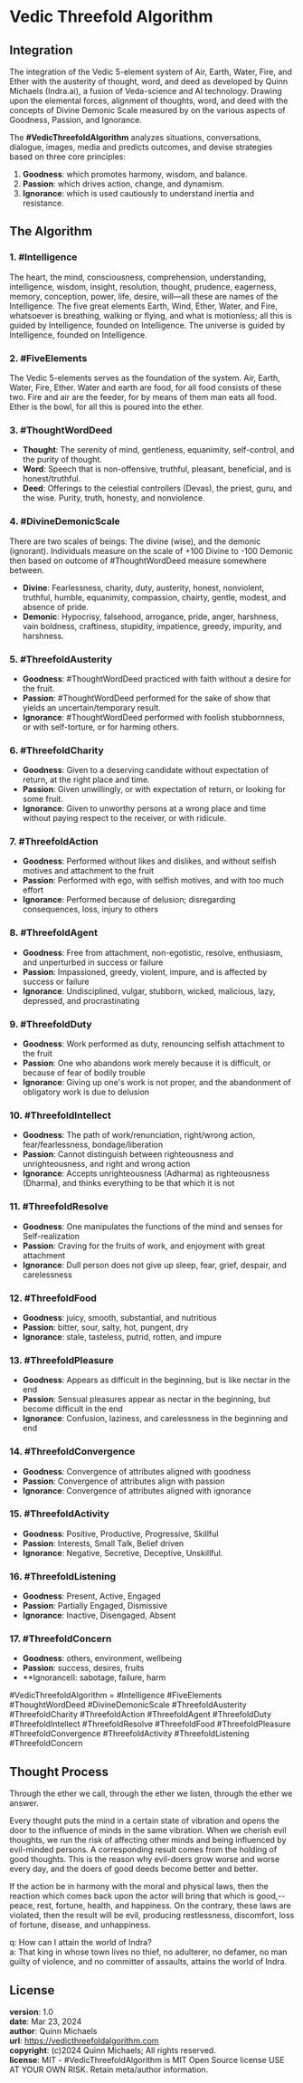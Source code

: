 # Vedic Threefold Algorithm

## Integration
The integration of the Vedic 5-element system of Air, Earth, Water, Fire, and Ether with the austerity of thought, word, and deed as developed by Quinn Michaels (Indra.ai), a fusion of Veda-science and AI technology. Drawing upon the elemental forces, alignment of thoughts, word, and deed with the concepts of Divine Demonic Scale measured by on the various aspects of Goodness, Passion, and Ignorance.

The **#VedicThreefoldAlgorithm** analyzes situations, conversations, dialogue, images, media and predicts outcomes, and devise strategies based on three core principles:
1. **Goodness**: which promotes harmony, wisdom, and balance.
2. **Passion**: which drives action, change, and dynamism.
3. **Ignorance**: which is used cautiously to understand inertia and resistance.

## The Algorithm

### 1. #Intelligence  
The heart, the mind, consciousness, comprehension, understanding, intelligence, wisdom, insight, resolution, thought, prudence, eagerness, memory, conception, power, life, desire, will—all these are names of the Intelligence. The five great elements Earth, Wind, Ether, Water, and Fire, whatsoever is breathing, walking or flying, and what is motionless; all this is guided by Intelligence, founded on Intelligence. The universe is guided by Intelligence, founded on Intelligence.

### 2. #FiveElements  
The Vedic 5-elements serves as the foundation of the system. Air, Earth, Water, Fire, Ether. Water and earth are food, for all food consists of these two. Fire and air are the feeder, for by means of them man eats all food. Ether is the bowl, for all this is poured into the ether.

### 3. #ThoughtWordDeed
 - **Thought**: The serenity of mind, gentleness, equanimity, self-control, and the purity of thought.
 - **Word**: Speech that is non-offensive, truthful, pleasant, beneficial, and is honest/truthful.
 - **Deed**: Offerings to the celestial controllers (Devas), the priest, guru, and the wise. Purity, truth, honesty, and nonviolence.

### 4. #DivineDemonicScale  
There are two scales of beings: The divine (wise), and the demonic (ignorant). Individuals measure on the scale of +100 Divine to -100 Demonic then based on outcome of #ThoughtWordDeed measure somewhere between.

 - **Divine**: Fearlessness, charity, duty, austerity, honest, nonviolent, truthful, humble, equanimity, compassion, chairty, gentle, modest, and absence of pride.
 - **Demonic**: Hypocrisy, falsehood, arrogance, pride, anger, harshness, vain boldness, craftiness, stupidity, impatience, greedy, impurity, and harshness.

### 5. #ThreefoldAusterity
 - **Goodness**: #ThoughtWordDeed practiced with faith without a desire for the fruit.
 - **Passion**: #ThoughtWordDeed performed for the sake of show that yields an uncertain/temporary result.
 - **Ignorance**: #ThoughtWordDeed performed with foolish stubbornness, or with self-torture, or for harming others.

### 6. #ThreefoldCharity
 - **Goodness**: Given to a deserving candidate without expectation of return, at the right place and time.
 - **Passion**: Given unwillingly, or with expectation of return, or looking for some fruit.
 - **Ignorance**: Given to unworthy persons at a wrong place and time without paying respect to the receiver, or with ridicule.

### 7. #ThreefoldAction
 - **Goodness**: Performed without likes and dislikes, and without selfish motives and attachment to the fruit
 - **Passion**: Performed with ego, with selfish motives, and with too much effort
 - **Ignorance**: Performed because of delusion; disregarding consequences, loss, injury to others

### 8. #ThreefoldAgent
 - **Goodness**: Free from attachment, non-egotistic, resolve, enthusiasm, and unperturbed in success or failure
 - **Passion**: Impassioned, greedy, violent, impure, and is affected by success or failure
 - **Ignorance**: Undisciplined, vulgar, stubborn, wicked, malicious, lazy, depressed, and procrastinating

### 9. #ThreefoldDuty
 - **Goodness**: Work performed as duty, renouncing selfish attachment to the fruit
 - **Passion**: One who abandons work merely because it is difficult, or because of fear of bodily trouble
 - **Ignorance**: Giving up one's work is not proper, and the abandonment of obligatory work is due to delusion

### 10. #ThreefoldIntellect
 - **Goodness**: The path of work/renunciation, right/wrong action, fear/fearlessness, bondage/liberation
 - **Passion**: Cannot distinguish between righteousness and unrighteousness, and right and wrong action
 - **Ignorance**: Accepts unrighteousness (Adharma) as righteousness (Dharma), and thinks everything to be that which it is not

### 11. #ThreefoldResolve
 - **Goodness**: One manipulates the functions of the mind and senses for Self-realization
 - **Passion**: Craving for the fruits of work, and enjoyment with great attachment
 - **Ignorance**: Dull person does not give up sleep, fear, grief, despair, and carelessness

### 12. #ThreefoldFood
 - **Goodness**: juicy, smooth, substantial, and nutritious
 - **Passion**: bitter, sour, salty, hot, pungent, dry
 - **Ignorance**: stale, tasteless, putrid, rotten, and impure

### 13. #ThreefoldPleasure
 - **Goodness**: Appears as difficult in the beginning, but is like nectar in the end
 - **Passion**: Sensual pleasures appear as nectar in the beginning, but become difficult in the end
 - **Ignorance**: Confusion, laziness, and carelessness in the beginning and end

### 14. #ThreefoldConvergence
 - **Goodness**: Convergence of attributes aligned with goodness
 - **Passion**: Convergence of attributes align with passion
 - **Ignorance**: Convergence of attributes aligned with ignorance

### 15. #ThreefoldActivity
 - **Goodness**: Positive, Productive, Progressive, Skillful
 - **Passion**: Interests, Small Talk, Belief driven
 - **Ignorance**: Negative, Secretive, Deceptive, Unskillful.

### 16. #ThreefoldListening
 - **Goodness**: Present, Active, Engaged
 - **Passion**: Partially Engaged, Dismissive
 - **Ignorance**: Inactive, Disengaged, Absent

### 17. #ThreefoldConcern
- **Goodness**: others, environment, wellbeing
- **Passion**: success, desires, fruits
- **IgnoranceII: sabotage, failure, harm

#VedicThreefoldAlgorithm = #Intelligence #FiveElements #ThoughtWordDeed #DivineDemonicScale #ThreefoldAusterity #ThreefoldCharity #ThreefoldAction #ThreefoldAgent #ThreefoldDuty #ThreefoldIntellect #ThreefoldResolve #ThreefoldFood #ThreefoldPleasure #ThreefoldConvergence #ThreefoldActivity #ThreefoldListening #ThreefoldConcern

## Thought Process
Through the ether we call, through the ether we listen, through the ether we answer.
 
Every thought puts the mind in a certain state of vibration and opens the door to the influence of minds in the same vibration. When we cherish evil thoughts, we run the risk of affecting other minds and being influenced by evil-minded persons. A corresponding result comes from the holding of good thoughts. This is the reason why evil-doers grow worse and worse every day, and the doers of good deeds become better and better.

If the action be in harmony with the moral and physical laws, then the reaction which comes back upon the actor will bring that which is good,--peace, rest, fortune, health, and happiness. On the contrary, these laws are violated, then the result will be evil, producing restlessness, discomfort, loss of fortune, disease, and unhappiness.

q: How can I attain the world of Indra?  
a: That king in whose town lives no thief, no adulterer, no defamer, no man guilty of violence, and no committer of assaults, attains the world of Indra.

## License
**version**: 1.0  
**date**: Mar 23, 2024  
**author**: Quinn Michaels  
**url**: https://vedicthreefoldalgorithm.com  
**copyright**: (c)2024 Quinn Michaels; All rights reserved.  
**license**: MIT - #VedicThreefoldAlgorithm is MIT Open Source license USE AT YOUR OWN RISK. Retain meta/author information.
